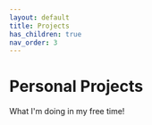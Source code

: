 ```yaml
---
layout: default
title: Projects
has_children: true
nav_order: 3
---
```


# Personal Projects

What I'm doing in my free time!
